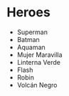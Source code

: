 # Heroes

* Superman
* Batman
* Aquaman
* Mujer Maravilla
* Linterna Verde
* Flash
* Robin
* Volcán Negro
